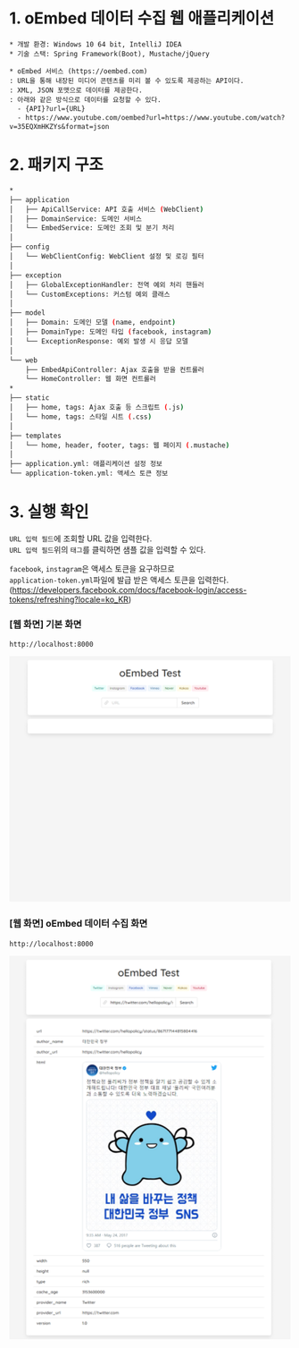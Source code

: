 # 1. oEmbed 데이터 수집 웹 애플리케이션  
    * 개발 환경: Windows 10 64 bit, IntelliJ IDEA  
    * 기술 스택: Spring Framework(Boot), Mustache/jQuery  
```text
* oEmbed 서비스 (https://oembed.com)  
: URL을 통해 내장된 미디어 콘텐츠를 미리 볼 수 있도록 제공하는 API이다.  
: XML, JSON 포맷으로 데이터를 제공한다.
: 아래와 같은 방식으로 데이터를 요청할 수 있다.
  - {API}?url={URL}
  - https://www.youtube.com/oembed?url=https://www.youtube.com/watch?v=35EQXmHKZYs&format=json
```  

# 2. 패키지 구조  
```bash
*  
├── application  
│   ├── ApiCallService: API 호출 서비스 (WebClient)  
│   ├── DomainService: 도메인 서비스    
│   └── EmbedService: 도메인 조회 및 분기 처리  
│  
├── config   
│   └── WebClientConfig: WebClient 설정 및 로깅 필터  
│  
├── exception  
│   ├── GlobalExceptionHandler: 전역 예외 처리 핸들러  
│   └── CustomExceptions: 커스텀 예외 클래스  
│  
├── model  
│   ├── Domain: 도메인 모델 (name, endpoint)  
│   ├── DomainType: 도메인 타입 (facebook, instagram)    
│   └── ExceptionResponse: 예외 발생 시 응답 모델  
│  
└── web  
    ├── EmbedApiController: Ajax 호출을 받을 컨트롤러
    └── HomeController: 웹 화면 컨트롤러  
*  
├── static  
│   ├── home, tags: Ajax 호출 등 스크립트 (.js)  
│   └── home, tags: 스타일 시트 (.css)  
│  
├── templates  
│   └── home, header, footer, tags: 웹 페이지 (.mustache)  
│  
├── application.yml: 애플리케이션 설정 정보  
└── application-token.yml: 액세스 토큰 정보  
```  
# 3. 실행 확인  

`URL 입력 필드`에 조회할 URL 값을 입력한다.  
`URL 입력 필드`위의 `태그`를 클릭하면 샘플 값을 입력할 수 있다.  

`facebook`, `instagram`은 액세스 토큰을 요구하므로  
`application-token.yml`파일에 발급 받은 액세스 토큰을 입력한다.  
(https://developers.facebook.com/docs/facebook-login/access-tokens/refreshing?locale=ko_KR)

### [웹 화면] 기본 화면  
```
http://localhost:8000
```
![Alt text](./page-1.png)

### [웹 화면] oEmbed 데이터 수집 화면  
```
http://localhost:8000
```
![Alt text](./page-2.png)

